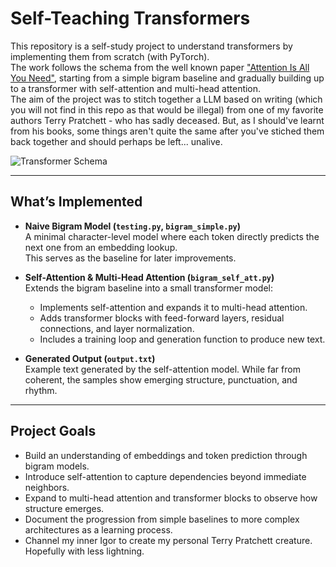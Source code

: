 # Self-Teaching Transformers

This repository is a self-study project to understand transformers by implementing them from scratch (with PyTorch).  
The work follows the schema from the well known paper ["Attention Is All You Need"](https://arxiv.org/pdf/1706.03762), starting from a simple bigram baseline and gradually building up to a transformer with self-attention and multi-head attention.  
The aim of the project was to stitch together a LLM based on writing (which you will not find in this repo as that would be illegal) from one of my favorite authors Terry Pratchett - who has sadly deceased. But, as I should've learnt from his books, some things aren't quite the same after you've stiched them back together and should perhaps be left... unalive.  

![Transformer Schema](https://i.imgur.com/jw9V789.png)

---

## What’s Implemented

- **Naive Bigram Model (`testing.py`, `bigram_simple.py`)**  
  A minimal character-level model where each token directly predicts the next one from an embedding lookup.  
  This serves as the baseline for later improvements.

- **Self-Attention & Multi-Head Attention (`bigram_self_att.py`)**  
  Extends the bigram baseline into a small transformer model:  
  - Implements self-attention and expands it to multi-head attention.  
  - Adds transformer blocks with feed-forward layers, residual connections, and layer normalization.  
  - Includes a training loop and generation function to produce new text.

- **Generated Output (`output.txt`)**  
  Example text generated by the self-attention model. While far from coherent, the samples show emerging structure, punctuation, and rhythm.

---

## Project Goals

- Build an understanding of embeddings and token prediction through bigram models.  
- Introduce self-attention to capture dependencies beyond immediate neighbors.  
- Expand to multi-head attention and transformer blocks to observe how structure emerges.  
- Document the progression from simple baselines to more complex architectures as a learning process.  
- Channel my inner Igor to create my personal Terry Pratchett creature. Hopefully with less lightning.
